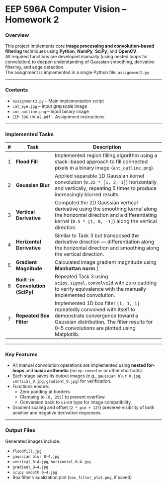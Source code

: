# EEP 596A Computer Vision – Homework 2

### Overview
This project implements core **image processing and convolution-based filtering** techniques using **Python**, **NumPy**, **SciPy**, and **OpenCV**.  
All required functions are developed manually (using nested loops for convolution) to deepen understanding of Gaussian smoothing, derivative filtering, and edge detection.  
The assignment is implemented in a single Python file: `assignment2.py`.

---

### Contents
- `assignment2.py` – Main implementation script  
- `cat_eye.jpg` – Input grayscale image  
- `ant_outline.png` – Input binary image  
- `EEP 596 HW #2.pdf` – Assignment instructions  

---

### Implemented Tasks

| # | Task | Description |
|---|------|--------------|
| 1 | **Flood Fill** | Implemented region filling algorithm using a stack-based approach to fill connected pixels in a binary image (`ant_outline.png`). |
| 2 | **Gaussian Blur** | Applied separable 1D Gaussian kernel convolution (`0.25 * [1, 2, 1]`) horizontally and vertically, repeating 5 times to produce increasingly blurred results. |
| 3 | **Vertical Derivative** | Computed the 2D Gaussian vertical derivative using the smoothing kernel along the horizontal direction and a differentiating kernel (`0.5 * [1, 0, -1]`) along the vertical direction. |
| 4 | **Horizontal Derivative** | Similar to Task 3 but transposed the derivative direction — differentiation along the horizontal direction and smoothing along the vertical direction. |
| 5 | **Gradient Magnitude** | Calculated image gradient magnitude using **Manhattan norm** (`|gx| + |gy|`), combining horizontal and vertical derivatives to highlight image edges. |
| 6 | **Built-in Convolution (SciPy)** | Repeated Task 3 using `scipy.signal.convolve2d` with zero padding to verify equivalence with the manually implemented convolution. |
| 7 | **Repeated Box Filter** | Implemented 1D box filter `[1, 1, 1]` repeatedly convolved with itself to demonstrate convergence toward a Gaussian distribution. The filter results for 0–5 convolutions are plotted using Matplotlib. |

---

### Key Features
- All manual convolution operations are implemented using **nested for-loops** and **basic arithmetic** (no `np.convolve` or other shortcuts).
- Each stage saves its output images (e.g., `gaussian blur 0.jpg`, `vertical_0.jpg`, `gradient_0.jpg`) for verification.
- Functions ensure:
  - Zero padding at borders  
  - Clamping to `[0, 255]` to prevent overflow  
  - Conversion back to `uint8` type for image compatibility  
- Gradient scaling and offset (`2 * pin + 127`) preserve visibility of both positive and negative derivative responses.

---

### Output Files
Generated images include:
- `floodfill.jpg`  
- `gaussian blur 0–4.jpg`  
- `vertical_0–4.jpg`, `horizontal_0–4.jpg`  
- `gradient_0–4.jpg`  
- `scipy smooth 0–4.jpg`  
- Box filter visualization plot (`box_filter_plot.png`, if saved)

